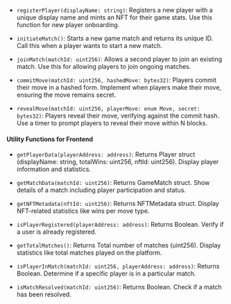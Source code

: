 - `registerPlayer(displayName: string)`: Registers a new player with a unique display name and mints an NFT for their game stats. Use this function for new player onboarding.

- `initiateMatch()`: Starts a new game match and returns its unique ID. Call this when a player wants to start a new match.

- `joinMatch(matchId: uint256)`: Allows a second player to join an existing match. Use this for allowing players to join ongoing matches.

- `commitMove(matchId: uint256, hashedMove: bytes32)`: Players commit their move in a hashed form. Implement when players make their move, ensuring the move remains secret.

- `revealMove(matchId: uint256, playerMove: enum Move, secret: bytes32)`: Players reveal their move, verifying against the commit hash. Use a timer to prompt players to reveal their move within N blocks.

#### Utility Functions for Frontend

- `getPlayerData(playerAddress: address)`: Returns Player struct (displayName: string, totalWins: uint256, nftId: uint256). Display player information and statistics.

- `getMatchData(matchId: uint256)`: Returns GameMatch struct. Show details of a match including player participation and status.

- `getNFTMetadata(nftId: uint256)`: Returns NFTMetadata struct. Display NFT-related statistics like wins per move type.

- `isPlayerRegistered(playerAddress: address)`: Returns Boolean. Verify if a user is already registered.

- `getTotalMatches()`: Returns Total number of matches (uint256). Display statistics like total matches played on the platform.

- `isPlayerInMatch(matchId: uint256, playerAddress: address)`: Returns Boolean. Determine if a specific player is in a particular match.

- `isMatchResolved(matchId: uint256)`: Returns Boolean. Check if a match has been resolved.

